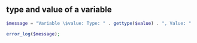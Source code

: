 ## type and value of a variable

```php
$message = "Variable \$value: Type: " . gettype($value) . ", Value: " . var_export($value, true);

error_log($message);


```

